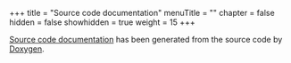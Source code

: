 +++
title = "Source code documentation"
menuTitle = ""
chapter = false
hidden = false
showhidden = true
weight = 15
+++

[Source code documentation](https://vmc-project.github.io/geant4_vmc/g4vmc_html/index.html) has been generated from the source code by [Doxygen](http://www.stack.nl/%7Edimitri/doxygen//index.html).

